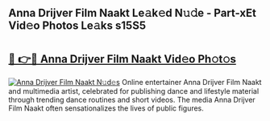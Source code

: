 ## Anna Drijver Film Naakt Le𝚊k𝚎d N𝚞𝚍e - Part-xEt Vid𝚎o Photos Le𝚊ks s15S5

# <h2><a href="http://fb7dzv.evod.top/?m=Anna+Drijver+Film+Naakt">🔗 👉🔴 Anna Drijver Film Naakt Vid𝚎o Ph𝚘t𝚘s</a></h2>

[![Anna Drijver Film Naakt N𝚞d𝚎s](https://i.imgur.com/8V9OHl7.gif)](http://fb7dzv.evod.top/?m=Anna+Drijver+Film+Naakt)
Online entertainer Anna Drijver Film Naakt and multimedia artist, celebrated for publishing dance and lifestyle material through trending dance routines and short videos. The media Anna Drijver Film Naakt often sensationalizes the lives of public figures. 
